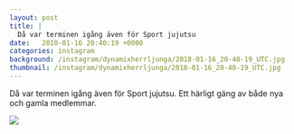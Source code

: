 ```yaml
---
layout: post
title: |
  Då var terminen igång även för Sport jujutsu
date:   2018-01-16 20:40:19 +0000
categories: instagram
background: /instagram/dynamixherrljunga/2018-01-16_20-40-19_UTC.jpg
thumbnail: /instagram/dynamixherrljunga/2018-01-16_20-40-19_UTC.jpg
---
```

Då var terminen igång även för Sport jujutsu. Ett härligt gäng av både nya och gamla medlemmar. 



<img src='/www-dynamix-herrljunga/instagram/dynamixherrljunga/2018-01-16_20-40-19_UTC.jpg' class='img-fluid' />
